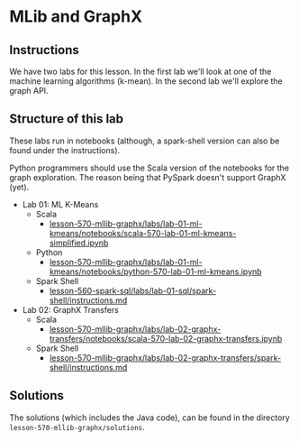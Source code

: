 # MLib and GraphX

## Instructions

We have two labs for this lesson. In the first lab we'll look at one of the machine learning algorithms (k-mean). In the second lab we'll explore the graph API.


## Structure of this lab

These labs run in notebooks (although, a spark-shell version can also be found under the instructions).

Python programmers should use the Scala version of the notebooks for the graph exploration. The reason being that PySpark doesn't support GraphX (yet).

* Lab 01: ML K-Means
    * Scala
        * [lesson-570-mllib-graphx/labs/lab-01-ml-kmeans/notebooks/scala-570-lab-01-ml-kmeans-simplified.ipynb](lab-01-ml-kmeans/notebooks/scala-570-lab-01-ml-kmeans-simplified.ipynb)
    * Python
        * [lesson-570-mllib-graphx/labs/lab-01-ml-kmeans/notebooks/python-570-lab-01-ml-kmeans.ipynb](lab-01-ml-kmeans/notebooks/python-570-lab-01-ml-kmeans.ipynb)
    * Spark Shell
        * [lesson-560-spark-sql/labs/lab-01-sql/spark-shell/instructions.md](lab-01-sql/spark-shell/instructions.md)
* Lab 02: GraphX Transfers
    * Scala
        * [lesson-570-mllib-graphx/labs/lab-02-graphx-transfers/notebooks/scala-570-lab-02-graphx-transfers.ipynb](lab-02-graphx-transfers/notebooks/scala-570-lab-02-graphx-transfers.ipynb)
    * Spark Shell
        * [lesson-570-mllib-graphx/labs/lab-02-graphx-transfers/spark-shell/instructions.md](lab-02-graphx-transfers/spark-shell/instructions.md)

## Solutions

The solutions (which includes the Java code), can be found in the directory `lesson-570-mllib-graphx/solutions`.
